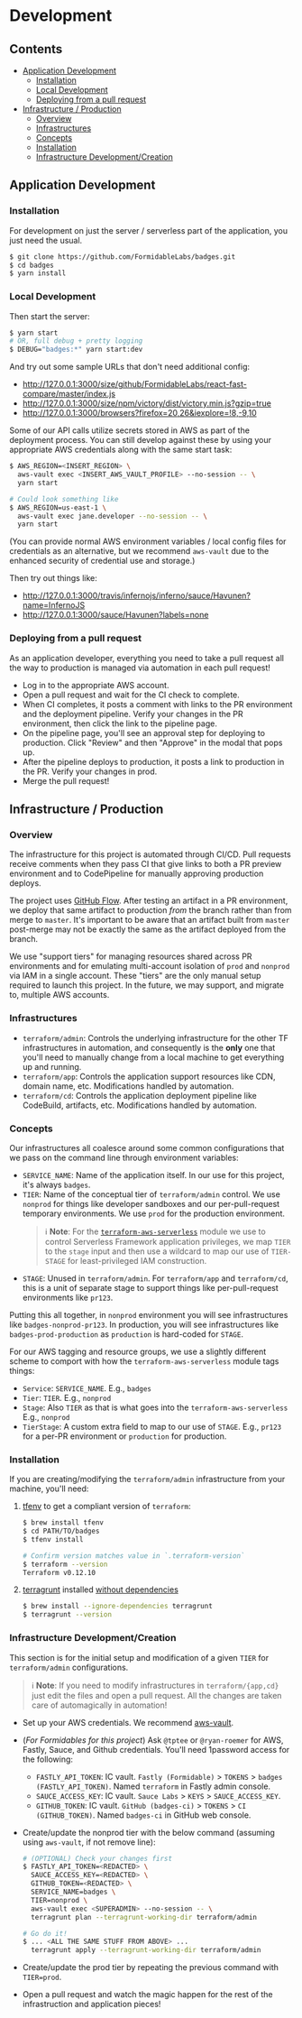 # Development

<!-- START doctoc generated TOC please keep comment here to allow auto update -->
<!-- DON'T EDIT THIS SECTION, INSTEAD RE-RUN doctoc TO UPDATE -->
## Contents

- [Application Development](#application-development)
  - [Installation](#installation)
  - [Local Development](#local-development)
  - [Deploying from a pull request](#deploying-from-a-pull-request)
- [Infrastructure / Production](#infrastructure--production)
  - [Overview](#overview)
  - [Infrastructures](#infrastructures)
  - [Concepts](#concepts)
  - [Installation](#installation-1)
  - [Infrastructure Development/Creation](#infrastructure-developmentcreation)

<!-- END doctoc generated TOC please keep comment here to allow auto update -->

## Application Development

### Installation

For development on just the server / serverless part of the application, you just need the usual.

```sh
$ git clone https://github.com/FormidableLabs/badges.git
$ cd badges
$ yarn install
```

### Local Development

Then start the server:

```sh
$ yarn start
# OR, full debug + pretty logging
$ DEBUG="badges:*" yarn start:dev
```

And try out some sample URLs that don't need additional config:

- http://127.0.0.1:3000/size/github/FormidableLabs/react-fast-compare/master/index.js
- http://127.0.0.1:3000/size/npm/victory/dist/victory.min.js?gzip=true
- http://127.0.0.1:3000/browsers?firefox=20,26&iexplore=!8,-9,10

Some of our API calls utilize secrets stored in AWS as part of the deployment process. You can still develop against these by using your appropriate AWS credentials along with the same start task:

```sh
$ AWS_REGION=<INSERT_REGION> \
  aws-vault exec <INSERT_AWS_VAULT_PROFILE> --no-session -- \
  yarn start

# Could look something like
$ AWS_REGION=us-east-1 \
  aws-vault exec jane.developer --no-session -- \
  yarn start
```

(You can provide normal AWS environment variables / local config files for credentials as an alternative, but we recommend `aws-vault` due to the enhanced security of credential use and storage.)

Then try out things like:

- http://127.0.0.1:3000/travis/infernojs/inferno/sauce/Havunen?name=InfernoJS
- http://127.0.0.1:3000/sauce/Havunen?labels=none

### Deploying from a pull request

As an application developer, everything you need to take a pull request all the way to production is managed via automation in each pull request!

- Log in to the appropriate AWS account.
- Open a pull request and wait for the CI check to complete.
- When CI completes, it posts a comment with links to the PR environment and the deployment pipeline. Verify your changes in the PR environment, then click the link to the pipeline page.
- On the pipeline page, you'll see an approval step for deploying to production. Click "Review" and then "Approve" in the modal that pops up.
- After the pipeline deploys to production, it posts a link to production in the PR. Verify your changes in prod.
- Merge the pull request!


## Infrastructure / Production

### Overview

The infrastructure for this project is automated through CI/CD. Pull requests receive comments when they pass CI that give links to both a PR preview environment and to CodePipeline for manually approving production deploys.

The project uses [GitHub Flow](https://guides.github.com/introduction/flow/). After testing an artifact in a PR environment, we deploy that same artifact to production _from_ the branch rather than from merge to `master`. It's important to be aware that an artifact built from `master` post-merge may not be exactly the same as the artifact deployed from the branch.

We use "support tiers" for managing resources shared across PR environments and for emulating multi-account isolation of `prod` and `nonprod` via IAM in a single account. These "tiers" are the only manual setup required to launch this project. In the future, we may support, and migrate to, multiple AWS accounts.

### Infrastructures

- `terraform/admin`: Controls the underlying infrastructure for the other TF infrastructures in automation, and consequently is the **only** one that you'll need to manually change from a local machine to get everything up and running.
- `terraform/app`: Controls the application support resources like CDN, domain name, etc. Modifications handled by automation.
- `terraform/cd`: Controls the application deployment pipeline like CodeBuild, artifacts, etc. Modifications handled by automation.

### Concepts

Our infrastructures all coalesce around some common configurations that we pass on the command line through environment variables:

- `SERVICE_NAME`: Name of the application itself. In our use for this project, it's always `badges`.
- `TIER`: Name of the conceptual tier of `terraform/admin` control. We use `nonprod` for things like developer sandboxes and our per-pull-request temporary environments. We use `prod` for the production environment.
    > ℹ️ **Note**: For the [`terraform-aws-serverless`](https://registry.terraform.io/modules/FormidableLabs/serverless/aws/) module we use to control Serverless Framework application privileges, we map `TIER` to the `stage` input and then use a wildcard to map our use of `TIER-STAGE` for least-privileged IAM construction.
- `STAGE`: Unused in `terraform/admin`. For `terraform/app` and `terraform/cd`, this is a unit of separate stage to support things like per-pull-request environments like `pr123`.

Putting this all together, in `nonprod` environment you will see infrastructures like `badges-nonprod-pr123`. In production, you will see infrastructures like `badges-prod-production` as `production` is hard-coded for `STAGE`.

For our AWS tagging and resource groups, we use a slightly different scheme to comport with how the `terraform-aws-serverless` module tags things:

- `Service`: `SERVICE_NAME`. E.g., `badges`
- `Tier`: `TIER`. E.g., `nonprod`
- `Stage`: Also `TIER` as that is what goes into the `terraform-aws-serverless` E.g., `nonprod`
- `TierStage`: A custom extra field to map to our use of `STAGE`. E.g., `pr123` for a per-PR environment or `production` for production.

### Installation

If you are creating/modifying the `terraform/admin` infrastructure from your machine, you'll need:

1. [tfenv](https://github.com/tfutils/tfenv) to get a compliant version of `terraform`:

    ```sh
    $ brew install tfenv
    $ cd PATH/TO/badges
    $ tfenv install

    # Confirm version matches value in `.terraform-version`
    $ terraform --version
    Terraform v0.12.10
    ```

2. [terragrunt](https://github.com/gruntwork-io/terragrunt) installed [without dependencies](https://github.com/gruntwork-io/terragrunt/issues/580#issuecomment-479922008)

    ```sh
    $ brew install --ignore-dependencies terragrunt
    $ terragrunt --version
    ```

### Infrastructure Development/Creation

This section is for the initial setup and modification of a given `TIER` for `terraform/admin` configurations.

> ℹ️ **Note**: If you need to modify infrastructures in `terraform/{app,cd}` just edit the files and open a pull request. All the changes are taken care of automagically in automation!

- Set up your AWS credentials. We recommend [aws-vault](https://github.com/99designs/aws-vault).

- (_For Formidables for this project_) Ask `@tptee` or `@ryan-roemer` for AWS, Fastly, Sauce, and Github credentials. You'll need 1password access for the following:
    - `FASTLY_API_TOKEN`: IC vault. `Fastly (Formidable)` > `TOKENS` > `badges (FASTLY_API_TOKEN)`. Named `terraform` in Fastly admin console.
    - `SAUCE_ACCESS_KEY`: IC vault. `Sauce Labs` > `KEYS` > `SAUCE_ACCESS_KEY`.
    - `GITHUB_TOKEN`: IC vault. `GitHub (badges-ci)` > `TOKENS` > `CI (GITHUB_TOKEN)`. Named `badges-ci` in GitHub web console.

- Create/update the nonprod tier with the below command (assuming using `aws-vault`, if not remove line):

    ```sh
    # (OPTIONAL) Check your changes first
    $ FASTLY_API_TOKEN=<REDACTED> \
      SAUCE_ACCESS_KEY=<REDACTED> \
      GITHUB_TOKEN=<REDACTED> \
      SERVICE_NAME=badges \
      TIER=nonprod \
      aws-vault exec <SUPERADMIN> --no-session -- \
      terragrunt plan --terragrunt-working-dir terraform/admin

    # Go do it!
    $ ... <ALL THE SAME STUFF FROM ABOVE> ...
      terragrunt apply --terragrunt-working-dir terraform/admin
    ```

- Create/update the prod tier by repeating the previous command with `TIER=prod`.

- Open a pull request and watch the magic happen for the rest of the infrastruction and application pieces!

